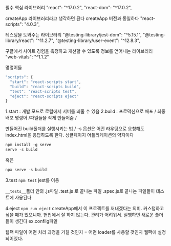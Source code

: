 필수 핵심 라이브러리
"react": "^17.0.2",
"react-dom": "^17.0.2",

createApp 라이브러리라고 생각하면 된다
createApp 버전과 동일하다
"react-scripts": "4.0.3",

테스팅을 도와주는 라이브러리
"@testing-library/jest-dom": "^5.15.1",
"@testing-library/react": "^11.2.7",
"@testing-library/user-event": "^12.8.3",

구글에서 사이트 경험을 측정하고 개선할 수 있도록 정보를 얻어내는 라이브러리
"web-vitals": "^1.1.2"

명렁어들

```jsx
"scripts": {
  "start": "react-scripts start",
  "build": "react-scripts build",
  "test": "react-scripts test",
  "eject": "react-scripts eject"
}
```

1.start : 개발 모드로 로컬에서 서버를 띄울 수 있음
2.build : 프로덕션으로 배포 / 최종 배포 명령어 /파일들을 작게 만들어줌 /

만들어진 build폴더를 실행시키는 법 /
-s 옵션은 어떤 라우팅으로 요청해도 index.html을 응답하도록 한다. 싱글페이지 어플리케이션의 약자이다

```jsx
npm install -g serve
serve -s build
```

혹은

```jsx
npx serve -s build
```

3.test
`npm test`
jest를 이용

`__tests__`폴더 안의 .js파일
.test.js 로 끝나는 파일
.spec.js로 끝나는 파일들이 테스트에 사용된다

4.eject
`npm run eject`
createApp에서 이 프로젝트를 꺼내겠다는 의미. 커스텀하고 싶을 때가 있으니까. 현업에서 잘 하지 않는다. 관리가 어려워서. 실행하면 새로운 폴더들이 생긴다 ex.confilg파일

웹팩
파일이 어떤 처리 과정을 거칠 것인지 = 어떤 loader를 사용할 것인지 웹팩에 설정되어있다.

